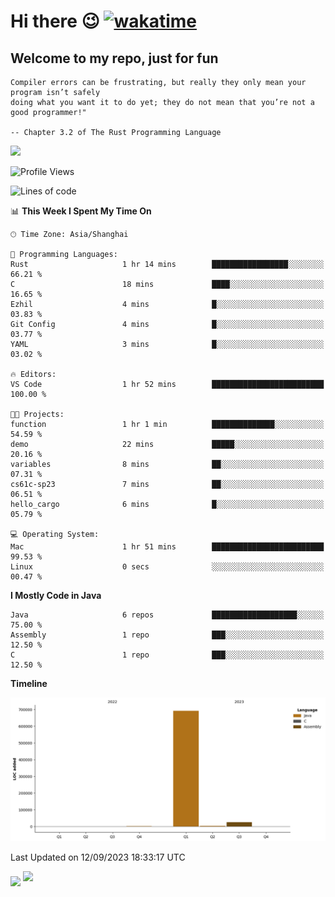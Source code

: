 # Hi there 😉 [![wakatime](https://wakatime.com/badge/user/b06f1799-d59e-4d93-be43-644d6ec7f0fc.svg)](https://wakatime.com/@b06f1799-d59e-4d93-be43-644d6ec7f0fc)
## Welcome to my repo, just for fun
```
Compiler errors can be frustrating, but really they only mean your program isn’t safely 
doing what you want it to do yet; they do not mean that you’re not a good programmer!"
    
-- Chapter 3.2 of The Rust Programming Language 
```

![](https://github-readme-stats.vercel.app/api/wakatime?username=蓝海&api_domain=wakapi.dev&bg_color=1A202C&title_color=2F855A&icon_color=2F855A&text_color=ffffff&custom_title=Wakapi%20Week%20Stats&layout=compact)
<!--START_SECTION:waka-->
![Profile Views](http://img.shields.io/badge/Profile%20Views-22-blue)

![Lines of code](https://img.shields.io/badge/From%20Hello%20World%20I%27ve%20Written-721.5%20thousand%20lines%20of%20code-blue)

📊 **This Week I Spent My Time On** 

```text
🕑︎ Time Zone: Asia/Shanghai

💬 Programming Languages: 
Rust                     1 hr 14 mins        █████████████████░░░░░░░░   66.21 % 
C                        18 mins             ████░░░░░░░░░░░░░░░░░░░░░   16.65 % 
Ezhil                    4 mins              █░░░░░░░░░░░░░░░░░░░░░░░░   03.83 % 
Git Config               4 mins              █░░░░░░░░░░░░░░░░░░░░░░░░   03.77 % 
YAML                     3 mins              █░░░░░░░░░░░░░░░░░░░░░░░░   03.02 % 

🔥 Editors: 
VS Code                  1 hr 52 mins        █████████████████████████   100.00 % 

🐱‍💻 Projects: 
function                 1 hr 1 min          ██████████████░░░░░░░░░░░   54.59 % 
demo                     22 mins             █████░░░░░░░░░░░░░░░░░░░░   20.16 % 
variables                8 mins              ██░░░░░░░░░░░░░░░░░░░░░░░   07.31 % 
cs61c-sp23               7 mins              ██░░░░░░░░░░░░░░░░░░░░░░░   06.51 % 
hello_cargo              6 mins              █░░░░░░░░░░░░░░░░░░░░░░░░   05.79 % 

💻 Operating System: 
Mac                      1 hr 51 mins        █████████████████████████   99.53 % 
Linux                    0 secs              ░░░░░░░░░░░░░░░░░░░░░░░░░   00.47 % 
```

**I Mostly Code in Java** 

```text
Java                     6 repos             ███████████████████░░░░░░   75.00 % 
Assembly                 1 repo              ███░░░░░░░░░░░░░░░░░░░░░░   12.50 % 
C                        1 repo              ███░░░░░░░░░░░░░░░░░░░░░░   12.50 % 
```



**Timeline**

![Lines of Code chart](https://raw.githubusercontent.com/EnzoGuang/EnzoGuang/master/assets/bar_graph.png)


 Last Updated on 12/09/2023 18:33:17 UTC
<!--END_SECTION:waka--><img align="middle" src="https://github-readme-stats.vercel.app/api?username=EnzoGuang">
<img aligh="center" src="https://github-readme-stats.vercel.app/api/top-langs/?username=EnzoGuang&layout=compact">


